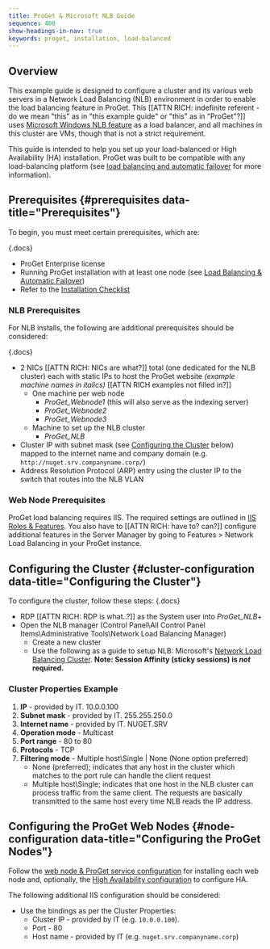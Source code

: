 ```yaml
---
title: ProGet & Microsoft NLB Guide
sequence: 400
show-headings-in-nav: true
keywords: proget, installation, load-balanced
---
```


## Overview

This example guide is designed to configure a cluster and its various web servers in a Network Load Balancing (NLB) environment in order to enable the load balancing feature in ProGet. This [[ATTN RICH: indefinite referent - do we mean "this" as in "this example guide" or "this" as in "ProGet"?]] uses [Microsoft Windows NLB feature](https://docs.microsoft.com/en-us/windows-server/networking/technologies/network-load-balancing) as a load balancer, and all machines in this cluster are VMs, though that is not a strict requirement.

This guide is intended to help you set up your load-balanced or High Availability (HA) installation. ProGet was built to be compatible with any load-balancing platform (see [load balancing and automatic failover](/docs/proget/installation/load-balancing-and-automatic-failover) for more information).

## Prerequisites {#prerequisites data-title="Prerequisites"}

To begin, you must meet certain prerequisites, which are:

{.docs}
 - ProGet Enterprise license
 - Running ProGet installation with at least one node (see [Load Balancing & Automatic Failover](/docs/proget/installation/load-balancing-and-automatic-failover))
 - Refer to the [Installation Checklist](/docs/proget/installation/installation-guide#pre-install )

### NLB Prerequisites

For NLB installs, the following are additional prerequisites should be considered:

{.docs}
 - 2 NICs [[ATTN RICH: NICs are what?]] total (one dedicated for the NLB cluster) each with static IPs to host the ProGet website *(example machine names in italics)* [[ATTN RICH examples not filled in?]]
    - One machine per web node
        - _ProGet_Webnode1_ (this will also serve as the indexing server)
        - _ProGet_Webnode2_
        - _ProGet_Webnode3_
    - Machine to set up the NLB cluster
        - _ProGet_NLB_
 - Cluster IP with subnet mask (see [Configuring the Cluster](#cluster-configuration) below) mapped to the internet name and company domain (e.g. `http://nuget.srv.companyname.corp/`)
 - Address Resolution Protocol (ARP) entry using the cluster IP to the switch that routes into the NLB VLAN

### Web Node Prerequisites

ProGet load balancing requires IIS. The required settings are outlined in [IIS Roles & Features](/docs/various/iis/roles-and-features). You also have to [[ATTN RICH: have to? can?]] configure additional features in the Server Manager by going to Features > Network Load Balancing in your ProGet instance.

## Configuring the Cluster {#cluster-configuration data-title="Configuring the Cluster"}

To configure the cluster, follow these steps:
{.docs}
 - RDP [[ATTN RICH: RDP is what..?]] as the System user into _ProGet_NLB_+
 - Open the NLB manager (Control Panel\All Control Panel Items\Administrative Tools\Network Load Balancing Manager)
    - Create a new cluster
    - Use the following as a guide to setup NLB: Microsoft's [Network Load Balancing Cluster](https://technet.microsoft.com/en-us/library/cc771008.aspx).
**Note: Session Affinity (sticky sessions) is *not* required.**

### Cluster Properties Example

1. **IP** - provided by IT. 10.0.0.100
2. **Subnet mask** - provided by IT. 255.255.250.0
3. **Internet name** - provided by IT. NUGET.SRV
4. **Operation mode** - Multicast
5. **Port range** - 80 to 80
6. **Protocols** - TCP
7. **Filtering mode** - Multiple host\Single | None (None option preferred)
    - None (preferred); indicates that any host in the cluster which matches to the port rule can handle the client request
    - Multiple host\Single; indicates that one host in the NLB cluster can process traffic from the same client. The requests are basically transmitted to the same host every time NLB reads the IP address.

## Configuring the ProGet Web Nodes {#node-configuration data-title="Configuring the ProGet Nodes"}

Follow the [web node & ProGet service configuration](/docs/proget/installation/load-balancing-and-automatic-failover#web-node) for installing each web node and, optionally, the [High Availability configuration](/docs/proget/installation/load-balancing-and-automatic-failover#ha) to configure HA. 

The following additional IIS configuration should be considered:

 - Use the bindings as per the Cluster Properties:
   - Cluster IP - provided by IT (e.g. `10.0.0.100`).
   - Port - 80
   - Host name - provided by IT (e.g. `nuget.srv.companyname.corp`)
